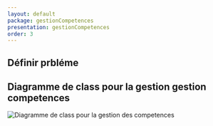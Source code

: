 ```yaml
---
layout: default
package: gestionCompetences
presentation: gestionCompetences
order: 3
---
```


## Définir prbléme




## Diagramme de class pour la gestion gestion competences

![Diagramme de class pour la gestion des competences](/conception/GestionCompetences/images/GestionCompetences.png) 